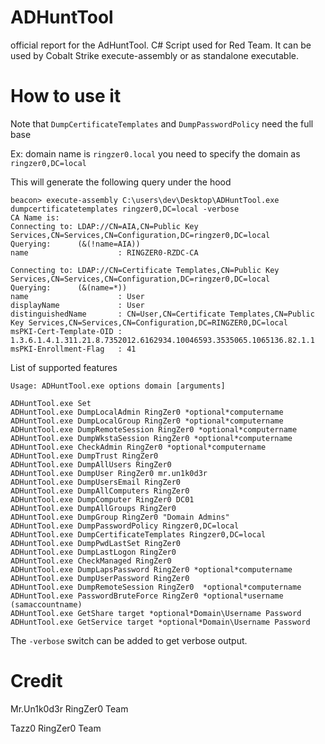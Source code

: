 # ADHuntTool
official report for the AdHuntTool. C# Script used for Red Team. It can be used by Cobalt Strike execute-assembly or as standalone executable.

# How to use it

Note that `DumpCertificateTemplates` and `DumpPasswordPolicy` need the full base 

Ex: domain name is `ringzer0.local` you need to specify the domain as `ringzer0,DC=local`

This will generate the following query under the hood

```
beacon> execute-assembly C:\users\dev\Desktop\ADHuntTool.exe dumpcertificatetemplates ringzer0,DC=local -verbose
CA Name is:
Connecting to: LDAP://CN=AIA,CN=Public Key Services,CN=Services,CN=Configuration,DC=ringzer0,DC=local
Querying:      (&(!name=AIA))
name                    : RINGZER0-RZDC-CA

Connecting to: LDAP://CN=Certificate Templates,CN=Public Key Services,CN=Services,CN=Configuration,DC=ringzer0,DC=local
Querying:      (&(name=*))
name                    : User
displayName             : User
distinguishedName       : CN=User,CN=Certificate Templates,CN=Public Key Services,CN=Services,CN=Configuration,DC=RINGZER0,DC=local
msPKI-Cert-Template-OID : 1.3.6.1.4.1.311.21.8.7352012.6162934.10046593.3535065.1065136.82.1.1
msPKI-Enrollment-Flag   : 41
```

List of supported features

```
Usage: ADHuntTool.exe options domain [arguments]

ADHuntTool.exe Set
ADHuntTool.exe DumpLocalAdmin RingZer0 *optional*computername
ADHuntTool.exe DumpLocalGroup RingZer0 *optional*computername
ADHuntTool.exe DumpRemoteSession RingZer0 *optional*computername
ADHuntTool.exe DumpWkstaSession RingZer0 *optional*computername
ADHuntTool.exe CheckAdmin RingZer0 *optional*computername
ADHuntTool.exe DumpTrust RingZer0
ADHuntTool.exe DumpAllUsers RingZer0
ADHuntTool.exe DumpUser RingZer0 mr.un1k0d3r
ADHuntTool.exe DumpUsersEmail RingZer0
ADHuntTool.exe DumpAllComputers RingZer0 
ADHuntTool.exe DumpComputer RingZer0 DC01
ADHuntTool.exe DumpAllGroups RingZer0
ADHuntTool.exe DumpGroup RingZer0 "Domain Admins"
ADHuntTool.exe DumpPasswordPolicy Ringzer0,DC=local
ADHuntTool.exe DumpCertificateTemplates Ringzer0,DC=local
ADHuntTool.exe DumpPwdLastSet RingZer0
ADHuntTool.exe DumpLastLogon RingZer0
ADHuntTool.exe CheckManaged RingZer0
ADHuntTool.exe DumpLapsPassword RingZer0 *optional*computername  
ADHuntTool.exe DumpUserPassword RingZer0   
ADHuntTool.exe DumpRemoteSession RingZer0  *optional*computername  
ADHuntTool.exe PasswordBruteForce RingZer0 *optional*username (samaccountname) 
ADHuntTool.exe GetShare target *optional*Domain\Username Password
ADHuntTool.exe GetService target *optional*Domain\Username Password
```

The `-verbose` switch can be added to get verbose output.

# Credit 

Mr.Un1k0d3r RingZer0 Team

Tazz0 RingZer0 Team
